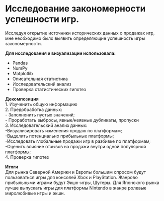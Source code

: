 # Исследование закономерности успешности игр.

Исследуя открытие источники исторических данных о продажах игр, мне необходимо было выявить определяющие успешность игры закономерности. 

**Для исследования и визуализации использовала:**
* Pandas
* NumPy
* Matplotlib
* Описательная статистика
* Исследовательский анализ
* Проверка статистических гипотез

**Декомпозиция**
<br> 1. Изученить общую информацию
<br> 2. Предобработка данных:
<br>- Заполненить пустых значений;
<br>- Проработать выбросы, явные/неявные дубликаты, пропуски
<br> 3. Исследовательский анализ данных:
<br>-Визуализировать изменения продаж по платформам;
<br>-Выделить потенциально прибыльные платформы;
<br>-Исследовать глобальные продажи игр в разбивке по платформам;
<br>-Оценить влияние отзывов на продажи внутри одной популярной платформы;
<br> 4. Проверка гипотез

**Итоги**
<br>Для рынка Северной Америки и Европы большим спросом будут пользоваться игры для консолей Xbox и PlayStation. Жанрово прибыльными играми будут Экшн-игры, Шутеры. 
Для Японского рынка лучше выпускать игры для платформы Nintendo в жанре ролевые миролюбивые игры и экшн.
